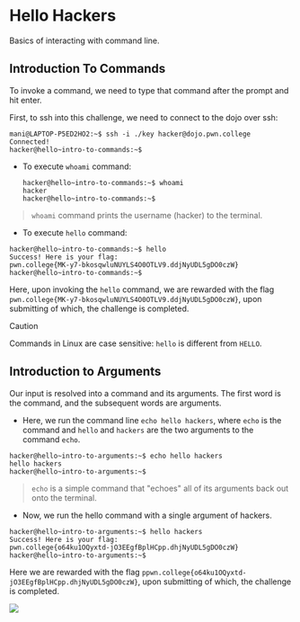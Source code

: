 # Hello Hackers
Basics of interacting with command line.
## Introduction To Commands
To invoke a command, we need to type that command after the prompt and hit enter.

First, to ssh into this challenge, we need to connect to the dojo over ssh:
```
mani@LAPTOP-P5ED2HO2:~$ ssh -i ./key hacker@dojo.pwn.college
Connected!
hacker@hello~intro-to-commands:~$
```
- To execute `whoami` command:
  ```
  hacker@hello~intro-to-commands:~$ whoami
  hacker
  hacker@hello~intro-to-commands:~$
  ```
> `whoami` command prints the username (hacker) to the terminal.
- To execute `hello` command:
```
hacker@hello~intro-to-commands:~$ hello
Success! Here is your flag:
pwn.college{MK-y7-bkosqwluNUYLS4O0OTLV9.ddjNyUDL5gDO0czW}
hacker@hello~intro-to-commands:~$
```
Here, upon invoking the `hello` command, we are rewarded with the flag `pwn.college{MK-y7-bkosqwluNUYLS4O0OTLV9.ddjNyUDL5gDO0czW}`, upon submitting of which, the challenge is completed.

>[!Caution]
>Commands in Linux are case sensitive: `hello` is different from `HELLO`.

## Introduction to Arguments
Our input is resolved into a command and its arguments. The first word is the command, and the subsequent words are arguments.

- Here, we run the command line `echo hello hackers`, where `echo` is the command and `hello` and `hackers` are the two arguments to the command `echo`.

```
hacker@hello~intro-to-arguments:~$ echo hello hackers
hello hackers
hacker@hello~intro-to-arguments:~$
```
> `echo` is a simple command that "echoes" all of its arguments back out onto the terminal.

- Now, we run the hello command with a single argument of hackers.
```
hacker@hello~intro-to-arguments:~$ hello hackers
Success! Here is your flag:
pwn.college{o64ku1OQyxtd-jO3EEgfBplHCpp.dhjNyUDL5gDO0czW}
hacker@hello~intro-to-arguments:~$
```

Here we are rewarded with the flag `ppwn.college{o64ku1OQyxtd-jO3EEgfBplHCpp.dhjNyUDL5gDO0czW}`, upon submitting of which, the challenge is completed.

![](https://postimg.cc/vcyfg0zQ)
